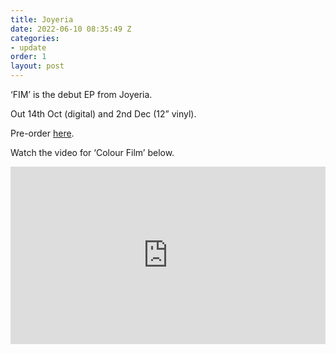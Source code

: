 ```yaml
---
title: Joyeria
date: 2022-06-10 08:35:49 Z
categories:
- update
order: 1
layout: post
---
```


‘FIM’ is the debut EP from Joyeria.

Out 14th Oct (digital) and 2nd Dec (12” vinyl).

Pre-order <a href="https://ffm.to/joyeria_fim" >here</a>.

Watch the video for ‘Colour Film’ below.
 
<style>.embed-container { position: relative; padding-bottom: 56.25%; height: 0; overflow: hidden; max-width: 100%; } .embed-container iframe, .embed-container object, .embed-container embed { position: absolute; top: 0; left: 0; width: 100%; height: 100%; }</style><div class='embed-container'><iframe src='https://www.youtube.com/embed/BhyL_Qa-C1o' frameborder='0' allowfullscreen></iframe></div>
<p> </p>
